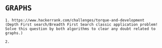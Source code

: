 # `GRAPHS`


    1. https://www.hackerrank.com/challenges/torque-and-development
    (Depth First search/Breadth First Search classic application problem! Solve this question by both algorithms to clear any doubt related to graphs.)

    2. 